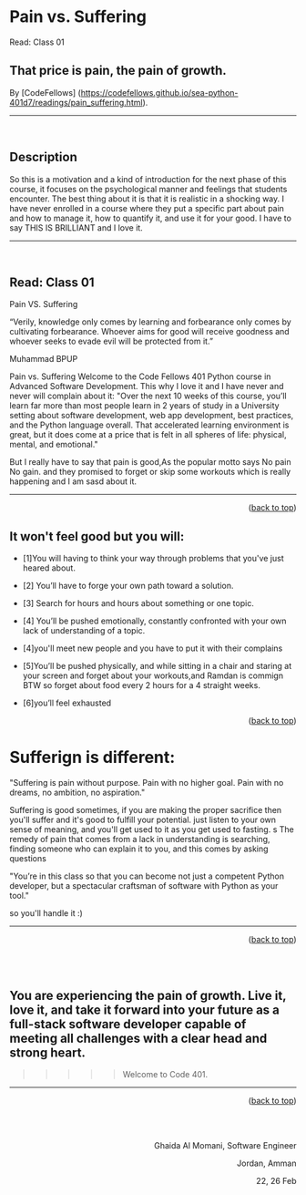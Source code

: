 # Pain vs. Suffering
Read: Class 01


## That price is **pain**, the **pain** of growth.
<!-- This is the Code 401 first reads

-->




By [CodeFellows] (https://codefellows.github.io/sea-python-401d7/readings/pain_suffering.html).
<br/>
<hr/>
<br/>

## Description
So this is a motivation and a kind of introduction for the next phase of this course, it focuses on the psychological manner and feelings that students encounter. The best thing about it is that it is realistic in a shocking way. I have never enrolled in a course where they put a specific part about pain and how to manage it, how to quantify it, and use it for your good. I have to say THIS IS BRILLIANT and I love it.

<hr/>
<br/>


## Read: Class 01
Pain VS. Suffering

“Verily, knowledge only comes by learning and forbearance only comes by cultivating forbearance. Whoever aims for good will receive goodness and whoever seeks to evade evil will be protected from it.”

Muhammad BPUP

Pain vs. Suffering
Welcome to the Code Fellows 401 Python course in Advanced Software Development.
This why I love it and I have never and never will complain about it:
"Over the next 10 weeks of this course, you’ll learn far more than most people learn in 2 years of study in a University setting about software development, web app development, best practices, and the Python language overall. That accelerated learning environment is great, but it does come at a price that is felt in all spheres of life: physical, mental, and emotional."

 
 But I really have to say that pain is good,As the popular motto says No pain No gain.
 and they promised to forget or skip some workouts which is really happening and  I am sasd about it.

<hr/>
    <p align="right">(<a href="#top">back to top</a>)</p>

<!-- ROADMAP -->
##  It won't feel good but you will:

- [1]You will having to think your way through problems that you've just heared about.
- [2]  You’ll have to forge your own path toward a solution.
- [3] Search for hours and hours about something or one topic.
- [4] You’ll be pushed emotionally, constantly confronted with your own lack of understanding of a topic.
 - [4]you'll meet new people and you have to put it with their complains
 - [5]You’ll be pushed physically, and while sitting in a chair and staring at your screen and forget about your workouts,and Ramdan is commign BTW so forget about food every 2 hours for a 4 straight weeks.
 - [6]you’ll feel exhausted





    <p align="right">(<a href="#top">back to top</a>)</p>


# Sufferign is different:


"Suffering is pain without purpose. Pain with no higher goal. Pain with no dreams, no ambition, no aspiration."

Suffering is good sometimes, if you are making the proper sacrifice then you'll suffer and it's good to fulfill your potential. just listen to your own sense of meaning, and you'll get used to it as you get used to fasting. 
s
The remedy of pain that comes from a lack in understanding is searching, finding someone who can explain it to you, and this comes by asking questions 


"You’re in this class so that you can become not just a competent Python developer, but a spectacular craftsman of software with Python as your tool."


so you'll handle it :)

<hr/>
    <p align="right">(<a href="#top">back to top</a>)</p>

<br/> <br/>
## You are experiencing the pain of growth. Live it, love it, and take it forward into your future as a full-stack software developer capable of meeting all challenges with a clear head and strong heart.

>>>>>Welcome to Code 401.





<hr/>
    <p align="right">(<a href="#top">back to top</a>)</p>


  <br/><br/>

<p align="right">Ghaida Al Momani, Software Engineer</p>
<p align="right">Jordan, Amman</p>
 <p align="right">22, 26 Feb </p>